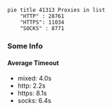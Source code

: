 
```mermaid
pie title 41313 Proxies in list
    "HTTP" : 28761
    "HTTPS": 11034
    "SOCKS" : 8771
```

### Some Info
#### Average Timeout

- mixed: 4.0s
- http: 2.2s
- https: 8.1s
- socks: 6.4s